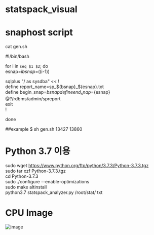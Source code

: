 # statspack_visual

# snaphost script
cat gen.sh  

#!/bin/bash

for i in `seq $1 $2`; do  
  esnap=$i  
  bsnap=$((i-1))    

sqlplus "/ as sysdba" << !   
define report_name=sp_${bsnap}_${esnap}.txt  
define begin_snap=${bsnap}  
define end_snap=${esnap}  
@?/rdbms/admin/spreport   
exit  
!   

done  

##example 
$ sh gen.sh 13427 13860


# Python 3.7 이용
sudo wget https://www.python.org/ftp/python/3.7.3/Python-3.7.3.tgz  
sudo tar xzf Python-3.7.3.tgz  
cd Python-3.7.3      
sudo ./configure --enable-optimizations   
sudo make altinstall    
python3.7 statspack_analyzer.py /root/stat/ txt     


# CPU Image
![image](https://user-images.githubusercontent.com/37256341/119121312-37c5b100-ba68-11eb-85f0-2f210d2c6a73.png)

